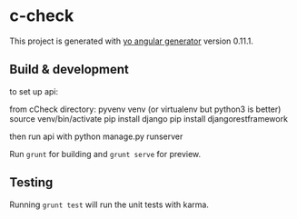 # c-check

This project is generated with [yo angular generator](https://github.com/yeoman/generator-angular)
version 0.11.1.

## Build & development

to set up api:

from cCheck directory:
pyvenv venv (or virtualenv but python3 is better)
source venv/bin/activate
pip install django
pip install djangorestframework

then run api with python manage.py runserver

Run `grunt` for building and `grunt serve` for preview.

## Testing

Running `grunt test` will run the unit tests with karma.
